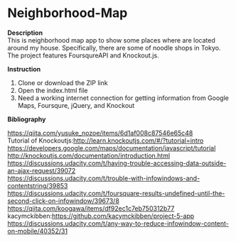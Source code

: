 # Neighborhood-Map

**Description**  
This is neighborhood map app to show some places where are located around my house. Specifically, there are some of noodle shops in Tokyo.  
The project features FoursqureAPI and Knockout.js.  

**Instruction**  

1. Clone or download the ZIP link
2. Open the index.html file
3. Need a working internet connection for getting information from Google Maps, Foursqure, jQuery, and Knockout  

**Bibliography**  

https://qiita.com/yusuke_nozoe/items/6d1af008c87546e65c48  
Tutorial of Knockoutjs:http://learn.knockoutjs.com/#/?tutorial=intro  
https://developers.google.com/maps/documentation/javascript/tutorial  
http://knockoutjs.com/documentation/introduction.html  
https://discussions.udacity.com/t/having-trouble-accessing-data-outside-an-ajax-request/39072  
https://discussions.udacity.com/t/trouble-with-infowindows-and-contentstring/39853  
https://discussions.udacity.com/t/foursquare-results-undefined-until-the-second-click-on-infowindow/39673/8  
https://qiita.com/koogawa/items/df92ec1c7eb750312b77  
kacymckibben:https://github.com/kacymckibben/project-5-app  
https://discussions.udacity.com/t/any-way-to-reduce-infowindow-content-on-mobile/40352/31  
